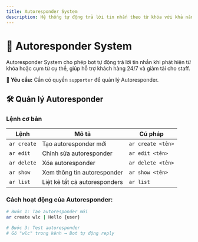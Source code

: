 ```yaml
---
title: Autoresponder System
description: Hệ thống tự động trả lời tin nhắn theo từ khóa với khả năng tùy chỉnh linh hoạt
---
```


# 🤖 Autoresponder System

Autoresponder System cho phép bot tự động trả lời tin nhắn khi phát hiện từ khóa hoặc cụm từ cụ thể, giúp hỗ trợ khách hàng 24/7 và giảm tải cho staff.

<div className="callout callout-info">
  <strong>🔐 Yêu cầu:</strong> Cần có quyền <code>supporter</code> để quản lý Autoresponder.
</div>

## 🛠️ Quản lý Autoresponder

### Lệnh cơ bản

<table className="command-table">
  <thead>
    <tr>
      <th>Lệnh</th>
      <th>Mô tả</th>
      <th>Cú pháp</th>
    </tr>
  </thead>
  <tbody>
    <tr>
      <td><code>ar create</code></td>
      <td>Tạo autoresponder mới</td>
      <td><code>ar create &lt;tên&gt;</code></td>
    </tr>
    <tr>
      <td><code>ar edit</code></td>
      <td>Chỉnh sửa autoresponder</td>
      <td><code>ar edit &lt;tên&gt;</code></td>
    </tr>
    <tr>
      <td><code>ar delete</code></td>
      <td>Xóa autoresponder</td>
      <td><code>ar delete &lt;tên&gt;</code></td>
    </tr>
    <tr>
      <td><code>ar show</code></td>
      <td>Xem thông tin autoresponder</td>
      <td><code>ar show &lt;tên&gt;</code></td>
    </tr>
    <tr>
      <td><code>ar list</code></td>
      <td>Liệt kê tất cả autoresponders</td>
      <td><code>ar list</code></td>
    </tr>
  </tbody>
</table>

### Cách hoạt động của Autoresponder:

```bash
# Bước 1: Tạo autoresponder mới
ar create wlc | Hello {user}

# Bước 3: Test autoresponder
# Gõ "wlc" trong kênh → Bot tự động reply
```
